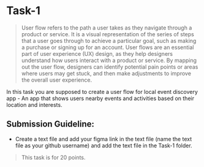 # Task-1 

> User flow refers to the path a user takes as they navigate through a product or service. It is a visual representation of the series of steps that a user goes through to achieve a particular goal, such as making a purchase or signing up for an account.
> User flows are an essential part of user experience (UX) design, as they help designers understand how users interact with a product or service. By mapping out the user flow, designers can identify potential pain points or areas where users may get stuck, and then make adjustments to improve the overall user experience.

In this task you are supposed to create a user flow for local event discovery app - An app that shows users nearby events and activities based on their location and interests.

## **Submission Guideline:**

- Create a text file and add your figma link in the text file (name the text file as your github username) and add the text file in the Task-1 folder.

> This task is for 20 points.
